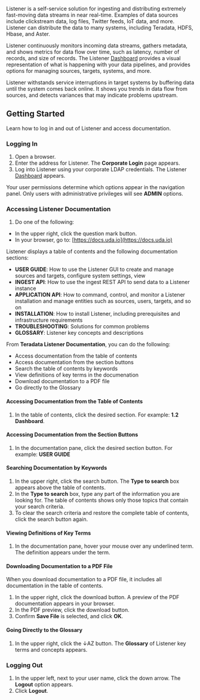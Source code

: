 Listener is a self-service solution for ingesting and distributing extremely fast-moving data streams in near real-time. Examples of data sources include clickstream data, log files, Twitter feeds, IoT data, and more. Listener can distribute the data to many systems, including Teradata, HDFS, Hbase, and Aster.

Listener continuously monitors incoming data streams, gathers metadata, and shows metrics for data flow over time, such as latency, number of records, and size of records. The Listener [Dashboard](dashboard.md) provides a visual representation of what is happening with your data pipelines, and provides options for managing sources, targets, systems, and more. 

Listener withstands service interruptions in target systems by buffering data until the system comes back online.  It shows you trends in data flow from sources, and detects variances that may indicate problems upstream.

## Getting Started

Learn how to log in and out of Listener and access documentation.

### Logging In

1. Open a browser.
2. Enter the address for Listener. The **Corporate Login** page appears.
3. Log into Listener using your corporate LDAP credentials. The Listener [Dashboard](dashboard.md) appears.

Your user permissions determine which options appear in the navigation panel. Only users with administrative privileges will see **ADMIN** options.

### Accessing Listener Documentation

1. Do one of the following:
 * In the upper right, click the question mark button.
 * In your browser, go to: [https://docs.uda.io](https://docs.uda.io)

  Listener displays a table of contents and the following documentation sections:
  * **USER GUIDE**: How to use the Listener GUI to create and manage sources and targets, configure system settings, view
  * **INGEST API**: How to use the ingest REST API to send data to a Listener instance
  * **APPLICATION API**: How to command, control, and monitor a Listener installation and manage entities such as sources, users, targets, and so on
  * **INSTALLATION**: How to install Listener, including prerequisites and infrastructure requirements
  * **TROUBLESHOOTING**: Solutions for common problems
  * **GLOSSARY**: Listener key concepts and descriptions

From **Teradata Listener Documentation**, you can do the following:
 * Access documentation from the table of contents
 * Access documentation from the section buttons
 * Search the table of contents by keywords
 * View definitions of key terms in the documenation
 * Download documentation to a PDF file
 * Go directly to the Glossary

#### Accessing Documentation from the Table of Contents

1. In the table of contents, click the desired section. For example: **1.2 Dashboard**.

#### Accessing Documentation from the Section Buttons

1. In the documentation pane, click the desired section button. For example: **USER GUIDE**

#### Searching Documentation by Keywords

1. In the upper right, click the search button. The **Type to search** box appears above the table of contents.
2. In the **Type to search** box, type any part of the information you are looking for. The table of contents shows only those topics that contain your search criteria.
3. To clear the search criteria and restore the complete table of contents, click the search button again.
 
#### Viewing Definitions of Key Terms

1. In the documentation pane, hover your mouse over any underlined term. The definition appears under the term.

#### Downloading Documentation to a PDF File

When you download documentation to a PDF file, it includes all documentation in the table of contents.

1. In the upper right, click the download button. A preview of the PDF documentation appears in your browser. 
2. In the PDF preview, click the download button. 
3. Confirm **Save File** is selected, and click **OK**.

#### Going Directly to the Glossary

1. In the upper right, click the ↓AZ button. The **Glossary** of Listener key terms and concepts appears. 
 
### Logging Out

1. In the upper left, next to your user name, click the down arrow. The **Logout** option appears.
2. Click **Logout**.
